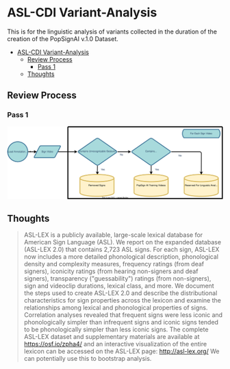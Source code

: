 # ASL-CDI Variant-Analysis
This is for the linguistic analysis of variants collected in the duration of the creation of the PopSignAI v.1.0 Dataset.

- [ASL-CDI Variant-Analysis](#asl-cdi-variant-analysis)
  - [Review Process](#review-process)
    - [Pass 1](#pass-1)
  - [Thoughts](#thoughts)

## Review Process 
### Pass 1
![](figures/1st_pass.drawio.svg)

## Thoughts
>ASL-LEX is a publicly available, large-scale lexical database for American Sign Language (ASL). We report on the expanded database (ASL-LEX 2.0) that contains 2,723 ASL signs. For each sign, ASL-LEX now includes a more detailed phonological description, phonological density and complexity measures, frequency ratings (from deaf signers), iconicity ratings (from hearing non-signers and deaf signers), transparency ("guessability") ratings (from non-signers), sign and videoclip durations, lexical class, and more. We document the steps used to create ASL-LEX 2.0 and describe the distributional characteristics for sign properties across the lexicon and examine the relationships among lexical and phonological properties of signs. Correlation analyses revealed that frequent signs were less iconic and phonologically simpler than infrequent signs and iconic signs tended to be phonologically simpler than less iconic signs. The complete ASL-LEX dataset and supplementary materials are available at https://osf.io/zpha4/ and an interactive visualization of the entire lexicon can be accessed on the ASL-LEX page: http://asl-lex.org/
We can potentially use this to bootstrap analysis.

